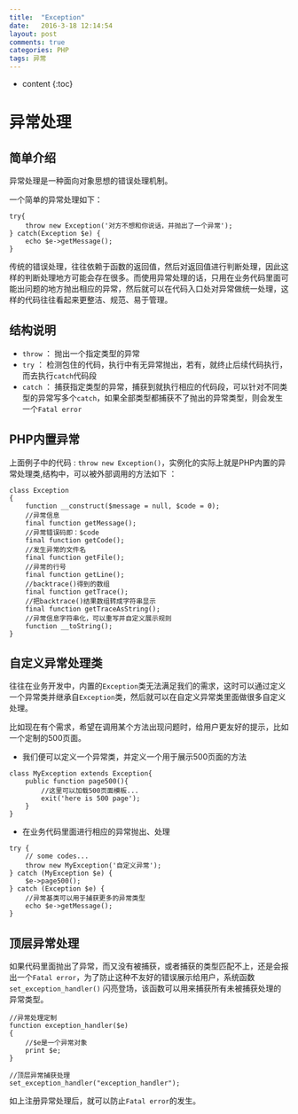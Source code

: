 ```yaml
---
title:  "Exception"
date:   2016-3-18 12:14:54
layout: post
comments: true
categories: PHP
tags: 异常
---
```


* content
{:toc}

# 异常处理

## 简单介绍

异常处理是一种面向对象思想的错误处理机制。

一个简单的异常处理如下：

```
try{
    throw new Exception('对方不想和你说话，并抛出了一个异常');
} catch(Exception $e) {
    echo $e->getMessage();
}
```

传统的错误处理，往往依赖于函数的返回值，然后对返回值进行判断处理，因此这样的判断处理地方可能会存在很多。而使用异常处理的话，只用在业务代码里面可能出问题的地方抛出相应的异常，然后就可以在代码入口处对异常做统一处理，这样的代码往往看起来更整洁、规范、易于管理。

## 结构说明

- `throw` ： 抛出一个指定类型的异常
- `try`   ： 检测包住的代码，执行中有无异常抛出，若有，就终止后续代码执行，而去执行`catch`代码段
- `catch` ： 捕获指定类型的异常，捕获到就执行相应的代码段，可以针对不同类型的异常写多个`catch`，如果全部类型都捕获不了抛出的异常类型，则会发生一个`Fatal error`


## PHP内置异常

上面例子中的代码 : `throw new Exception()`，实例化的实际上就是PHP内置的异常处理类,结构中，可以被外部调用的方法如下 ：

```
class Exception  
{  
    function __construct($message = null, $code = 0);  
    //异常信息
    final function getMessage();
    //异常错误码即：$code
    final function getCode(); 
    //发生异常的文件名
    final function getFile();   
    //异常的行号
    final function getLine();
    //backtrace()得到的数组 
    final function getTrace();        
    //把backtrace()结果数组转成字符串显示
    final function getTraceAsString();
    //异常信息字符串化，可以重写并自定义展示规则
    function __toString();
} 
```


## 自定义异常处理类

往往在业务开发中，内置的`Exception`类无法满足我们的需求，这时可以通过定义一个异常类并继承自`Exception`类，然后就可以在自定义异常类里面做很多自定义处理。

比如现在有个需求，希望在调用某个方法出现问题时，给用户更友好的提示，比如一个定制的500页面。

- 我们便可以定义一个异常类，并定义一个用于展示500页面的方法

```
class MyException extends Exception{
    public function page500(){
    	//这里可以加载500页面模板...
    	exit('here is 500 page');
    }
} 
```

- 在业务代码里面进行相应的异常抛出、处理

```
try {  
    // some codes... 
    throw new MyException('自定义异常');  
} catch (MyException $e) {
    $e->page500();
} catch (Exception $e) {
    //异常基类可以用于捕获更多的异常类型
    echo $e->getMessage();
}
```

## 顶层异常处理

如果代码里面抛出了异常，而又没有被捕获，或者捕获的类型匹配不上，还是会报出一个`Fatal error`，为了防止这种不友好的错误展示给用户，系统函数 `set_exception_handler()` 闪亮登场，该函数可以用来捕获所有未被捕获处理的异常类型。

```
//异常处理定制
function exception_handler($e) 
{ 
    //$e是一个异常对象 
    print $e;
}

//顶层异常捕获处理
set_exception_handler("exception_handler"); 
```

如上注册异常处理后，就可以防止`Fatal error`的发生。